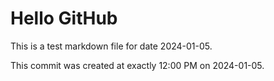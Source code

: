 # Hello GitHub
This is a test markdown file for date 2024-01-05.

This commit was created at exactly 12:00 PM on 2024-01-05.
